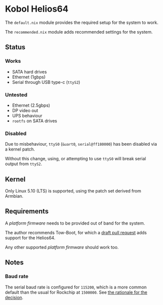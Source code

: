 Kobol Helios64
==============

The `default.nix` module provides the required setup for the system to work.

The `recommended.nix` module adds recommended settings for the system.

Status
------

### Works

 - SATA hard drives
 - Ethernet (1gbps)
 - Serial through USB type-c (`ttyS2`)

### Untested

 - Ethernet (2.5gbps)
 - DP video out
 - UPS behaviour
 - `rootfs` on SATA drives

### Disabled

Due to misbehaviour, `ttyS0` (`&uart0`, `serial@ff180000`) has been disabled
via a kernel patch.

Without this change, using, or attempting to use `ttyS0` will break serial
output from `ttyS2`.


Kernel
------

Only Linux 5.10 (LTS) is supported, using the patch set derived from Armbian.


Requirements
------------

A *platform firmware* needs to be provided out of band for the system.

The author recommends Tow-Boot, for which a [draft pull request](https://github.com/Tow-Boot/Tow-Boot/pull/54)
adds support for the Helios64.

Any other supported *platform firmware* should work too.


Notes
-----

### Baud rate

The serial baud rate is configured for `115200`, which is a more common default
than the usual for Rockchip at `1500000`. See [the rationale for the decision](https://github.com/Tow-Boot/Tow-Boot/pull/33).

